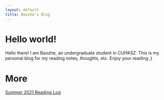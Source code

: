```yaml
---
layout: default
title: Baozhe's Blog
---
```


# Hello world!
Hello there! I am Baozhe, an undergraduate student in CUHKSZ. This is my personal blog for my reading notes, thoughts, etc. 
Enjoy your reading ;)
# More 
[Summer 2021 Reading Log](./reading-log/summer-2021-reading-log.html)

